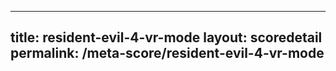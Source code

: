 ---
        
title: resident-evil-4-vr-mode
layout: scoredetail
permalink: /meta-score/resident-evil-4-vr-mode
---